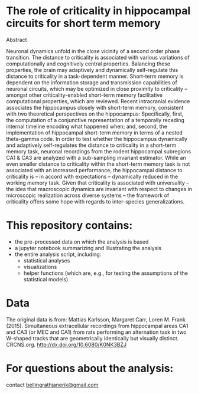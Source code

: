 
# The role of criticality in hippocampal circuits for short term memory #


Abstract

Neuronal dynamics unfold in the close vicinity of a second order phase transition. The distance to criticality is associated with various variations of computationally and cognitively central properties. Balancing these properties, the brain may adaptively and dynamically self-regulate this distance to criticality in a task-dependent manner. Short-term memory is dependent on the information storage and transmission capabilities of neuronal circuits, which may be optimized in close proximity to criticality – amongst other criticality-enabled short-term memory facilitative computational properties, which are reviewed. Recent intracranial evidence associates the hippocampus closely with short-term memory, consistent with two theoretical perspectives on the hippocampus: Specifically, first, the computation of a conjunctive representation of a temporally receding internal timeline encoding what happened when; and, second, the implementation of hippocampal short-term memory in terms of a nested theta-gamma code. In order to test whether the hippocampus dynamically and adaptively self-regulates the distance to criticality in a short-term memory task, neuronal recordings from the rodent hippocampal subregions CA1 & CA3 are analyzed with a sub-sampling invariant estimator. While an even smaller distance to criticality within the short-term memory task is not associated with an increased performance, the hippocampal distance to criticality is – in accord with expectations – dynamically reduced in the working memory task. Given that criticality is associated with universality – the idea that macroscopic dynamics are invariant with respect to changes in microscopic realization across diverse systems – the framework of criticality offers some hope with regards to inter-species generalizations.

# This repository contains:

- the pre-processed data on which the analysis is based
- a jupyter notebook summarizing and illustrating the analysis
- the entire analysis script, including:
  - statistical analyses
  - visualizations
  - helper functions (which are, e.g., for testing the assumptions of the statistical models)

# Data 
The original data is from: 
Mattias Karlsson, Margaret Carr, Loren M. Frank (2015). Simultaneous extracellular recordings from hippocampal areas CA1 and CA3 (or MEC and CA1) from rats performing an alternation task in two W-shaped tracks that are geometrically identically but visually distinct.
CRCNS.org. http://dx.doi.org/10.6080/K0NK3BZJ

# For questions about the analysis:

contact bellingrathjanerik@gmail.com


